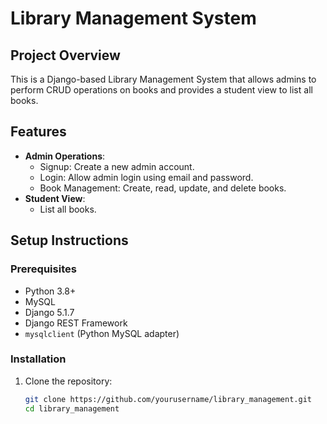 # Library Management System

## Project Overview
This is a Django-based Library Management System that allows admins to perform CRUD operations on books and provides a student view to list all books.

## Features
- **Admin Operations**:
  - Signup: Create a new admin account.
  - Login: Allow admin login using email and password.
  - Book Management: Create, read, update, and delete books.
- **Student View**:
  - List all books.

## Setup Instructions

### Prerequisites
- Python 3.8+
- MySQL
- Django 5.1.7
- Django REST Framework
- `mysqlclient` (Python MySQL adapter)

### Installation
1. Clone the repository:
   ```bash
   git clone https://github.com/yourusername/library_management.git
   cd library_management
